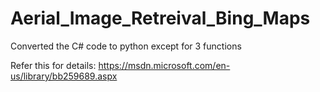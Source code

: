 # Aerial_Image_Retreival_Bing_Maps

Converted the C# code to python except for 3 functions

Refer this for details:
https://msdn.microsoft.com/en-us/library/bb259689.aspx
